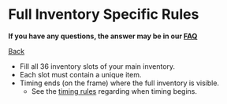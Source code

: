 # Full Inventory Specific Rules

**If you have any questions, the answer may be in our
[FAQ](https://www.speedrun.com/mcbe/thread/vdv9t)**

[Back](../README.md)

* Fill all 36 inventory slots of your main inventory.
* Each slot must contain a unique item.
* Timing ends (on the frame) where the full inventory is visible.
	- See the [timing rules](../global/README.md#timing-rules) regarding
	when timing begins.

